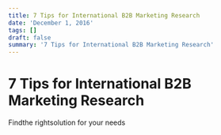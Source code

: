 ```yaml
---
title: 7 Tips for International B2B Marketing Research
date: 'December 1, 2016'
tags: []
draft: false
summary: '7 Tips for International B2B Marketing Research'
---
```


# 7 Tips for International B2B Marketing Research

Findthe rightsolution for your needs
